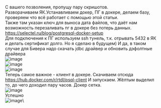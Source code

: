 С вашего позволения, пропущу пару скришотов. \
Разворачиваем ЯК.Устанавливаем докер, ПГ в докере, делаем базу, проверяем что всё работает с помощью этой статьи. \
Также там указан ключ для выноса дата файлов, что даёт нам возможность перезаливать пг в докере без потерь данных. \
https://selectel.ru/blog/postgresql-docker-setup \
Для подключения к ПГ используем ssh тунель, т.к. отрывать 5432 в ЯК и делать сертификат долго. Но я сделаю в будущем) И да, в таком случае для Бивера надо скачать jdbc драйвер и обновить дэфолтные драйвера\
![image](https://github.com/fvslava/pg_education/assets/50954994/b2f5c56d-ef05-40f1-aa91-f6f1e9452a13)\
![image](https://github.com/fvslava/pg_education/assets/50954994/33bf71bb-294c-4eea-90a4-c39bff670e83)\
![image](https://github.com/fvslava/pg_education/assets/50954994/831c936b-aef1-4a9c-8940-b79e62353590)\
Теперь самое важное - клиент в докере. Скачиваем отсюда 
https://hub.docker.com/r/rtdl/psql-client
И запускаем. Жёлтым выделил то, до чего доходил пару часов. Докер сетка.\
![image](https://github.com/fvslava/pg_education/assets/50954994/04664f1c-9faf-4ee0-952a-784614f9552c)\
Успешно\
![image](https://github.com/fvslava/pg_education/assets/50954994/e1c2ab6a-e8f4-4270-bc17-b6700031ab9f)\



